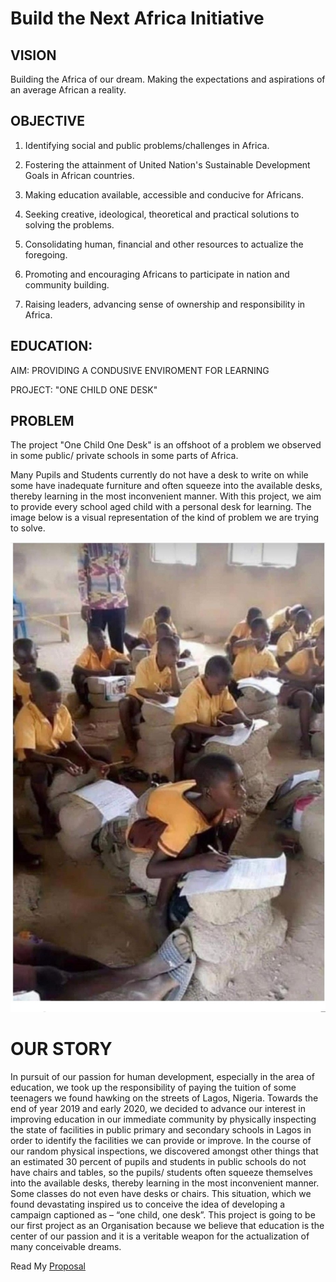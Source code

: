# Build the Next Africa Initiative 

## VISION 
Building the Africa of our dream. Making the expectations and aspirations of an average African a reality. 

## OBJECTIVE

1. Identifying social and public problems/challenges in Africa.

2. Fostering the attainment of United Nation's Sustainable Development Goals in African countries.

3. Making education available, accessible and conducive for Africans. 

4. Seeking creative, ideological, theoretical and practical solutions to solving the problems. 

5. Consolidating human, financial and other resources to actualize the foregoing. 

6. Promoting and encouraging Africans to participate in nation and community building.

7. Raising leaders, advancing sense of ownership and responsibility in Africa. 

## EDUCATION: 

AIM: PROVIDING A CONDUSIVE ENVIROMENT FOR LEARNING 

PROJECT: "ONE CHILD ONE DESK"

## PROBLEM
The project "One Child One Desk" is an offshoot of a problem we observed in some public/ private schools in some parts of Africa.  

Many Pupils and Students currently do not have a desk to write on while some have inadequate furniture and often squeeze into the available desks, thereby learning in the most inconvenient manner. With this project, we aim to provide every school aged child with a personal desk for learning. The image below is a visual representation of the kind of problem we are trying to solve. 

![no desk nigeria](https://github.com/JoshuaAbe/joshuaabe.github.io/blob/main/images/IMG-0380.JPG)  

# OUR STORY 

In pursuit of our passion for human development, especially in the area of education, we
took up the responsibility of paying the tuition of some teenagers we found hawking on the 
streets of Lagos, Nigeria. Towards the end of year 2019 and early 2020, we decided to 
advance our interest in improving education in our immediate community by physically 
inspecting the state of facilities in public primary and secondary schools in Lagos in order 
to identify the facilities we can provide or improve. In the course of our random physical
inspections, we discovered amongst other things that an estimated 30 percent of pupils and 
students in public schools do not have chairs and tables, so the pupils/ students often 
squeeze themselves into the available desks, thereby learning in the most inconvenient
manner. Some classes do not even have desks or chairs. This situation, which we found devastating inspired us to conceive the idea of 
developing a campaign captioned as – “one child, one desk”. This project is going to be our first project as an Organisation because we believe that education is the center of our passion and it is a veritable weapon for the actualization of many conceivable dreams.  

Read My [Proposal](https://github.com/JoshuaAbe/joshuaabe.github.io/tree/main)
